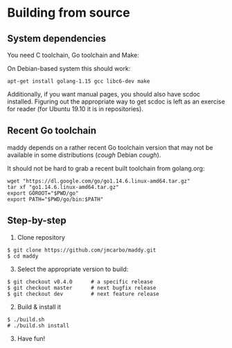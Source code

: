 # Building from source

## System dependencies

You need C toolchain, Go toolchain and Make:

On Debian-based system this should work:
```
apt-get install golang-1.15 gcc libc6-dev make
```

Additionally, if you want manual pages, you should also have scdoc installed.
Figuring out the appropriate way to get scdoc is left as an exercise for
reader (for Ubuntu 19.10 it is in repositories).

## Recent Go toolchain

maddy depends on a rather recent Go toolchain version that may not be
available in some distributions (*cough* Debian *cough*).

It should not be hard to grab a recent built toolchain from golang.org:
```
wget "https://dl.google.com/go/go1.14.6.linux-amd64.tar.gz"
tar xf "go1.14.6.linux-amd64.tar.gz"
export GOROOT="$PWD/go"
export PATH="$PWD/go/bin:$PATH"
```

## Step-by-step

1. Clone repository
```
$ git clone https://github.com/jmcarbo/maddy.git
$ cd maddy
```

3. Select the appropriate version to build:
```
$ git checkout v0.4.0      # a specific release
$ git checkout master      # next bugfix release
$ git checkout dev         # next feature release
```

2. Build & install it
```
$ ./build.sh
# ./build.sh install
```

3. Have fun!
